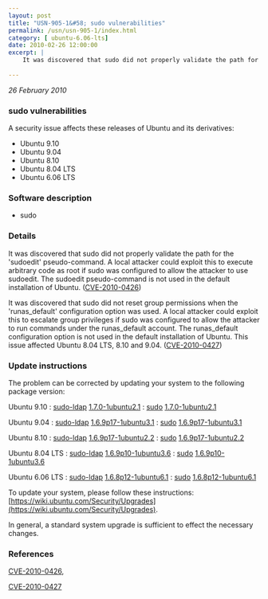 ```yaml
---
layout: post
title: "USN-905-1&#58; sudo vulnerabilities"
permalink: /usn/usn-905-1/index.html
category: [ ubuntu-6.06-lts]
date: 2010-02-26 12:00:00
excerpt: |
    It was discovered that sudo did not properly validate the path for the &#39;sudoedit&#39; pseudo-command. A local attacker could exploit this to execute arbitrary code as root if sudo was configured to allow the attacker to use sudoedit. The sudoedit pseudo-command is not used in the default installation of Ubuntu. ([CVE-2010-0426](http://people.ubuntu.com/~ubuntu-security/cve/CVE-2010-0426))
    
--- 
```

 
 

*26 February 2010*

### sudo vulnerabilities

A security issue affects these releases of Ubuntu and its derivatives:

* Ubuntu 9.10
* Ubuntu 9.04
* Ubuntu 8.10
* Ubuntu 8.04 LTS
* Ubuntu 6.06 LTS

### Software description

* sudo 

### Details

It was discovered that sudo did not properly validate the path for the &#39;sudoedit&#39; pseudo-command. A local attacker could exploit this to execute arbitrary code as root if sudo was configured to allow the attacker to use sudoedit. The sudoedit pseudo-command is not used in the default installation of Ubuntu. ([CVE-2010-0426](http://people.ubuntu.com/~ubuntu-security/cve/CVE-2010-0426))

It was discovered that sudo did not reset group permissions when the &#39;runas_default&#39; configuration option was used. A local attacker could exploit this to escalate group privileges if sudo was configured to allow the attacker to run commands under the runas_default account. The runas_default configuration option is not used in the default installation of Ubuntu. This issue affected Ubuntu 8.04 LTS, 8.10 and 9.04. ([CVE-2010-0427](http://people.ubuntu.com/~ubuntu-security/cve/CVE-2010-0427)) 

### Update instructions

The problem can be corrected by updating your system to the following package version:

Ubuntu 9.10
 : [sudo-ldap](https://launchpad.net/ubuntu/+source/sudo) <span> [1.7.0-1ubuntu2.1](https://launchpad.net/ubuntu/+source/sudo/1.7.0-1ubuntu2.1) </span> 
 : [sudo](https://launchpad.net/ubuntu/+source/sudo) <span> [1.7.0-1ubuntu2.1](https://launchpad.net/ubuntu/+source/sudo/1.7.0-1ubuntu2.1) </span> 

Ubuntu 9.04
 : [sudo-ldap](https://launchpad.net/ubuntu/+source/sudo) <span> [1.6.9p17-1ubuntu3.1](https://launchpad.net/ubuntu/+source/sudo/1.6.9p17-1ubuntu3.1) </span> 
 : [sudo](https://launchpad.net/ubuntu/+source/sudo) <span> [1.6.9p17-1ubuntu3.1](https://launchpad.net/ubuntu/+source/sudo/1.6.9p17-1ubuntu3.1) </span> 

Ubuntu 8.10
 : [sudo-ldap](https://launchpad.net/ubuntu/+source/sudo) <span> [1.6.9p17-1ubuntu2.2](https://launchpad.net/ubuntu/+source/sudo/1.6.9p17-1ubuntu2.2) </span> 
 : [sudo](https://launchpad.net/ubuntu/+source/sudo) <span> [1.6.9p17-1ubuntu2.2](https://launchpad.net/ubuntu/+source/sudo/1.6.9p17-1ubuntu2.2) </span> 

Ubuntu 8.04 LTS
 : [sudo-ldap](https://launchpad.net/ubuntu/+source/sudo) <span> [1.6.9p10-1ubuntu3.6](https://launchpad.net/ubuntu/+source/sudo/1.6.9p10-1ubuntu3.6) </span> 
 : [sudo](https://launchpad.net/ubuntu/+source/sudo) <span> [1.6.9p10-1ubuntu3.6](https://launchpad.net/ubuntu/+source/sudo/1.6.9p10-1ubuntu3.6) </span> 

Ubuntu 6.06 LTS
 : [sudo-ldap](https://launchpad.net/ubuntu/+source/sudo) <span> [1.6.8p12-1ubuntu6.1](https://launchpad.net/ubuntu/+source/sudo/1.6.8p12-1ubuntu6.1) </span> 
 : [sudo](https://launchpad.net/ubuntu/+source/sudo) <span> [1.6.8p12-1ubuntu6.1](https://launchpad.net/ubuntu/+source/sudo/1.6.8p12-1ubuntu6.1) </span> 

To update your system, please follow these instructions: [https://wiki.ubuntu.com/Security/Upgrades](https://wiki.ubuntu.com/Security/Upgrades).

In general, a standard system upgrade is sufficient to effect the necessary changes. 

### References

 
 [CVE-2010-0426](http://people.ubuntu.com/~ubuntu-security/cve/CVE-2010-0426), 

 [CVE-2010-0427](http://people.ubuntu.com/~ubuntu-security/cve/CVE-2010-0427)
 

